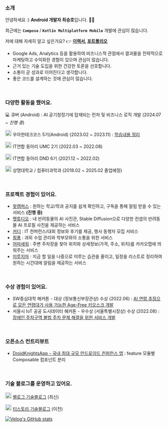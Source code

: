 ### 소개

안녕하세요 :) **Android 개발자 최승호**입니다. 👋🏻

최근에는 **`Compose`** / **`Kotlin Multiplatform Mobile`** 개발에 관심이 많습니다.

저에 대해 자세히 알고 싶은가요? 👉 **[이력서](https://my.surfit.io/w/114223485), [포트폴리오](https://storage.surfit.io/career/portfolio/file/wZLWQ/66723684662a77f492ae6.pdf)**

- Google Ads, Analytics 등을 활용하여 비즈니스적 관점에서 결과물을 전략적으로 마케팅하고 수익화한 경험이 있으며 관심이 많습니다.
- 근거 있는 기술 도입을 위한 건강한 토론을 선호합니다.
- 소통이 곧 성과로 이어진다고 생각합니다.
- 좋은 코드를 설계하는 것에 관심이 많습니다.

<br>

### 다양한 활동을 했어요.

💻 큐버 (Android) : AI 공기청정기에 탑재되는 런처 및 비즈니스 로직 개발 (2024.07 ~ _진행 중_)

<img src='https://avatars.githubusercontent.com/u/45747236?s=64&v=4' width=20/> 우아한테크코스 5기(Android) (2023.02 ~ 2023.11) : [학습내용 정리](https://github.com/tmdgh1592/buna-woowacourse)

<img src='https://avatars.githubusercontent.com/u/101733353?s=64&v=4' width=20/> IT연합 동아리 UMC 2기 (2022.03 ~ 2022.08)

<img src='https://avatars.githubusercontent.com/u/71167956?s=64&v=4' width=20/> IT연합 동아리 DND 6기 (2021.12 ~ 2022.02)

<img src='https://yt3.googleusercontent.com/ytc/AIdro_mbs26WM6lk5f2BgrK-vJWbv32F-7uuyiur8viOWSJveA=s160-c-k-c0x00ffffff-no-rj' width=20/> 상명대학교 / 컴퓨터과학과 (2018.02 ~ 2025.02 졸업예정)

<br>

### 프로젝트 경험이 있어요.

- [왓캠퍼스](https://github.com/CampusPing/Mobile-WhatCampus) : 원하는 학교/학과 공지를 쉽게 확인하고, 구독을 통해 알림 받을 수 있는 서비스 **(진행 중)**
- [펫튜디오](https://github.com/Team-Petudio/Petudio-Android) : 내 반려동물의 AI 사진관, Stable Diffusion으로 다양한 컨셉의 반려동물 AI 프로필 사진을 제공하는 서비스
- [커디](https://github.com/woowacourse-teams/2023-emmsale/tree/android-main) : IT 컨퍼런스/대회 정보와 후기를 제공, 행사 동행자 모집 서비스
- [핑퐁](https://github.com/dnd-side-project/dnd-6th-4-ping-pong) : 과외 수업 관리와 학부모와의 소통을 위한 서비스
- [어따세워](https://github.com/Parking-Service/Parking-Service-Android) : 주변 주차장을 찾아 위치와 상세정보(가격, 주소, 위치)를 카카오맵에 띄워주는 서비스
- [미루지마](https://github.com/tmdgh1592/Dont-Procrastinate) : 지금 할 일을 나중으로 미루는 습관을 줄이고, 일정을 리스트로 정리하여 원하는 시간대에 알림을 제공하는 서비스

<br>

### 수상 경험이 있어요.

- SW중심대학 해커톤 - 대상 (정보통신부장관상) 수상 (2022.06) : [AI 연령 추정으로 모든 연령대가 사용 가능한 Age-Free 키오스크 개발](https://github.com/tmdgh1592/Kiosk-Android)
- 서울시 IoT 공공 도시데이터 해커톤 - 우수상 (서울특별시장상) 수상 (2022.08) : [장애인 주차구역 불법 주차 문제 해결을 위한 서비스 개발](https://github.com/Bmap-Seoul-IoT-Hackerthon-1th/Bmap-Android)

<br>

### 오픈소스 컨트리뷰트

- [DroidKnightsApp - 국내 최대 규모 안드로이드 컨퍼런스 앱](https://github.com/droidknights/DroidKnightsApp) : feature 모듈별 Composable 컴포넌트 분리

<br>

### 기술 블로그를 운영하고 있어요.

<img src='https://pbs.twimg.com/profile_images/1228368893321736193/Ov0og7E8_400x400.jpg' width=20/> [벨로그 기술블로그](https://velog-readme-stats.vercel.app/api/badge?name=buna1592) (최신)

<img src='https://i.namu.wiki/i/Jz0MFNR7_7LHx1Yda0Hy6929g3BD5fWmaARdUMMFPkFIAVC_ewY7BEcoIGhepmTKRBKmSxRSUBjI7pklIZLaAA.svg' width=20/> [티스토리 기술블로그](https://itstory1592.tistory.com) (이전)

[![Velog's GitHub stats](https://velog-readme-stats.vercel.app/api/list?name=buna1592)](https://velog.io/@buna1592)
